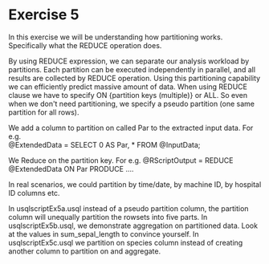 # Exercise 5
In this exercise we will be understanding how partitioning works. Specifically what the REDUCE operation does.

By using REDUCE expression, we can separate our analysis workload by partitions. Each partition can be executed independently in parallel, and all results are collected by REDUCE operation. Using this partitioning capability we can efficiently predict massive amount of data. When using REDUCE clause we have to specify ON {partition keys (multiple)} or ALL. So even when we don't need partitioning, we specify a pseudo partition (one same partition for all rows). 

We add a column to partition on called Par to the extracted input data. For e.g.   
@ExtendedData = SELECT 0 AS Par, * FROM @InputData;

We Reduce on the partition key. For e.g.
@RScriptOutput = REDUCE @ExtendedData ON Par
PRODUCE ....

In real scenarios, we could partition by time/date, by machine ID, by hospital ID columns etc.

In usqlscriptEx5a.usql instead of a pseudo partition column, the partition column will unequally partition the rowsets into five parts.
In usqlscriptEx5b.usql, we demonstrate aggregation on partitioned data. Look at the values in sum_sepal_length to convince yourself.
In usqlscriptEx5c.usql we partition on species column instead of creating another column to partition on and aggregate.





